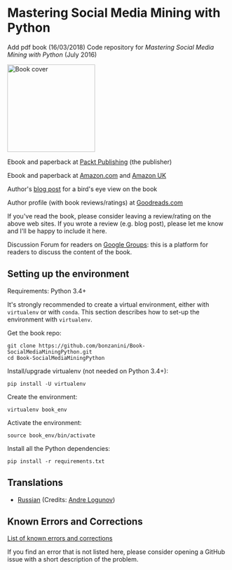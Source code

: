 Mastering Social Media Mining with Python
=========================================
Add pdf book (16/03/2018)
Code repository for _Mastering Social Media Mining with Python_ (July 2016)

<img src="https://github.com/bonzanini/Book-SocialMediaMiningPython/blob/master/book-cover.jpg" alt="Book cover" width="200" />

Ebook and paperback at [Packt Publishing](https://www.packtpub.com/big-data-and-business-intelligence/mastering-social-media-mining-python "Mastering Social Media Mining with Python") (the publisher)

Ebook and paperback at [Amazon.com](https://www.amazon.com/Mastering-Social-Media-Mining-Python/dp/1783552018 "Mastering Social Media Mining with Python") and [Amazon UK](https://www.amazon.co.uk/Mastering-Social-Media-Mining-Python/dp/1783552018 "Mastering Social Media Mining with Python")

Author's [blog post](https://marcobonzanini.com/2016/08/02/mastering-social-media-mining-with-python/ "Mastering Social Media Mining with Python") for a bird's eye view on the book

Author profile (with book reviews/ratings) at [Goodreads.com](https://goodreads.com/marcobonzanini "Marco Bonzanini on goodreads.com")

If you've read the book, please consider leaving a review/rating on the above web sites. If you wrote a review (e.g. blog post), please let me know and I'll be happy to include it here.

Discussion Forum for readers on [Google Groups](https://groups.google.com/forum/#!forum/mastering-social-media-mining-with-python "Readers Discussion Forum"): this is a platform for readers to discuss the content of the book.

Setting up the environment
-----

Requirements: Python 3.4+

It's strongly recommended to create a virtual environment, either with `virtualenv` or with `conda`. This section describes how to set-up the environment with `virtualenv`.

Get the book repo:

    git clone https://github.com/bonzanini/Book-SocialMediaMiningPython.git
    cd Book-SocialMediaMiningPython

Install/upgrade virtualenv (not needed on Python 3.4+):

    pip install -U virtualenv

Create the environment:

    virtualenv book_env

Activate the environment:

    source book_env/bin/activate

Install all the Python dependencies:

    pip install -r requirements.txt



Translations
-----

- [Russian](https://dmkpress.com/catalog/computer/programming/python/978-5-97060-574-5/) (Credits: [Andre Logunov](https://github.com/capissimo))



Known Errors and Corrections
-----

[List of known errors and corrections](./CORRECTIONS.md)

If you find an error that is not listed here, please consider opening a GitHub issue with a short description of the problem.

